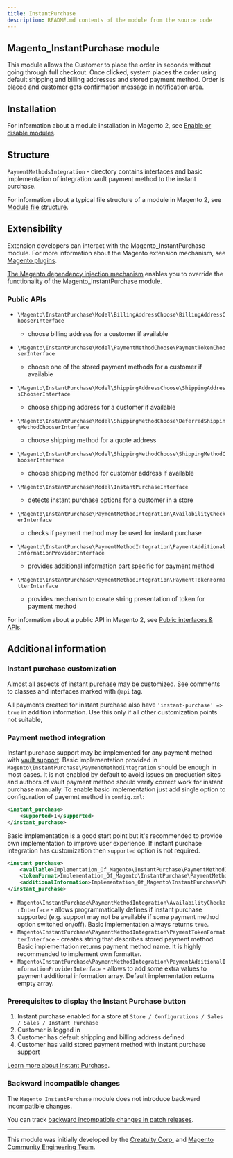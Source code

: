 ```yaml
---
title: InstantPurchase
description: README.md contents of the module from the source code
---
```


## Magento_InstantPurchase module

This module allows the Customer to place the order in seconds without going through full checkout. Once clicked, system places the order using default shipping and billing addresses and stored payment method. Order is placed and customer gets confirmation message in notification area.

## Installation

For information about a module installation in Magento 2, see [Enable or disable modules](https://devdocs.magento.com/guides/v2.4/install-gde/install/cli/install-cli-subcommands-enable.html).

## Structure

`PaymentMethodsIntegration` - directory contains interfaces and basic implementation of integration vault payment method to the instant purchase.

For information about a typical file structure of a module in Magento 2, see [Module file structure](http://devdocs.magento.com/guides/v2.4/extension-dev-guide/build/module-file-structure.html#module-file-structure).

## Extensibility

Extension developers can interact with the Magento_InstantPurchase module. For more information about the Magento extension mechanism, see [Magento plugins](https://devdocs.magento.com/guides/v2.4/extension-dev-guide/plugins.html).

[The Magento dependency injection mechanism](https://devdocs.magento.com/guides/v2.4/extension-dev-guide/depend-inj.html) enables you to override the functionality of the Magento_InstantPurchase module.

### Public APIs

- `\Magento\InstantPurchase\Model\BillingAddressChoose\BillingAddressChooserInterface`
    - choose billing address for a customer if available

- `\Magento\InstantPurchase\Model\PaymentMethodChoose\PaymentTokenChooserInterface`
    - choose one of the stored payment methods for a customer if available

- `\Magento\InstantPurchase\Model\ShippingAddressChoose\ShippingAddressChooserInterface`
    - choose shipping address for a customer if available

- `\Magento\InstantPurchase\Model\ShippingMethodChoose\DeferredShippingMethodChooserInterface`
    - choose shipping method for a quote address

- `\Magento\InstantPurchase\Model\ShippingMethodChoose\ShippingMethodChooserInterface`
    - choose shipping method for customer address if available

- `\Magento\InstantPurchase\Model\InstantPurchaseInterface`
    - detects instant purchase options for a customer in a store

- `\Magento\InstantPurchase\PaymentMethodIntegration\AvailabilityCheckerInterface`
    - checks if payment method may be used for instant purchase

- `\Magento\InstantPurchase\PaymentMethodIntegration\PaymentAdditionalInformationProviderInterface`
    - provides additional information part specific for payment method

- `\Magento\InstantPurchase\PaymentMethodIntegration\PaymentTokenFormatterInterface`
    - provides mechanism to create string presentation of token for payment method

For information about a public API in Magento 2, see [Public interfaces & APIs](http://devdocs.magento.com/guides/v2.4/extension-dev-guide/api-concepts.html).

## Additional information

### Instant purchase customization

Almost all aspects of instant purchase may be customized. See comments to classes and interfaces marked with `@api` tag.

All payments created for instant purchase also have `'instant-purchase' => true` in addition information. Use this only if all other customization points not suitable,

### Payment method integration

Instant purchase support may be implemented for any payment method with [vault support](https://devdocs.magento.com/guides/v2.4/payments-integrations/vault/vault-intro.html).
Basic implementation provided in `Magento\InstantPurchase\PaymentMethodIntegration` should be enough in most cases. It is not enabled by default to avoid issues on production sites and authors of vault payment method should verify correct work for instant purchase manually.
To enable basic implementation just add single option to configuration of payemnt method in `config.xml`:

```xml
<instant_purchase>
    <supported>1</supported>
</instant_purchase>
```

Basic implementation is a good start point but it's recommended to provide own implementation to improve user experience. If instant purchase integration has customization then `supported` option is not required.

```xml
<instant_purchase>
    <available>Implementation_Of_Magento\InstantPurchase\PaymentMethodIntegration\AvailabilityCheckerInterface</available>
    <tokenFormat>Implementation_Of_Magento\InstantPurchase\PaymentMethodIntegration\PaymentTokenFormatterInterface</tokenFormat>
    <additionalInformation>Implementation_Of_Magento\InstantPurchase\PaymentMethodIntegration\PaymentAdditionalInformationProviderInterface</additionalInformation>
</instant_purchase>
```

- `Magento\InstantPurchase\PaymentMethodIntegration\AvailabilityCheckerInterface` - allows programmatically defines if instant purchase supported (e.g. support may not be available if some payment method option switched on/off). Basic implementation always returns `true`.
- `Magento\InstantPurchase\PaymentMethodIntegration\PaymentTokenFormatterInterface` - creates string that describes stored payment method. Basic implementation returns payment method name. It is highly recommended to implement own formatter.
- `Magento\InstantPurchase\PaymentMethodIntegration\PaymentAdditionalInformationProviderInterface` - allows to add some extra values to payment additional information array. Default implementation returns empty array.

### Prerequisites to display the Instant Purchase button

1. Instant purchase enabled for a store at `Store / Configurations / Sales / Sales / Instant Purchase`
2. Customer is logged in
3. Customer has default shipping and billing address defined
4. Customer has valid stored payment method with instant purchase support

[Learn more about Instant Purchase](https://docs.magento.com/user-guide/sales/checkout-instant-purchase.html).

### Backward incompatible changes

The `Magento_InstantPurchase` module does not introduce backward incompatible changes.

You can track [backward incompatible changes in patch releases](https://devdocs.magento.com/guides/v2.4/release-notes/backward-incompatible-changes/reference.html).

***

This module was initially developed by the [Creatuity Corp.](https://creatuity.com/) and [Magento Community Engineering Team](mailto:engcom@magento.com).
